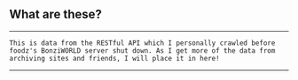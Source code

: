 ## What are these?

<hr>

```
This is data from the RESTful API which I personally crawled before foodz's BonziWORLD server shut down. As I get more of the data from archiving sites and friends, I will place it in here!
```

<hr>